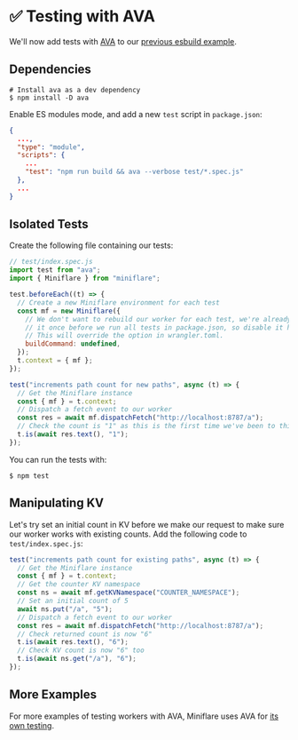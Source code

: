 # ✅ Testing with AVA

We'll now add tests with [AVA](https://github.com/avajs/ava) to our
[previous esbuild example](./esbuild.html).

## Dependencies

```shell
# Install ava as a dev dependency
$ npm install -D ava
```

Enable ES modules mode, and add a new `test` script in `package.json`:

```json
{
  ...,
  "type": "module",
  "scripts": {
    ...
    "test": "npm run build && ava --verbose test/*.spec.js"
  },
  ...
}
```

## Isolated Tests

Create the following file containing our tests:

```js
// test/index.spec.js
import test from "ava";
import { Miniflare } from "miniflare";

test.beforeEach((t) => {
  // Create a new Miniflare environment for each test
  const mf = new Miniflare({
    // We don't want to rebuild our worker for each test, we're already doing
    // it once before we run all tests in package.json, so disable it here.
    // This will override the option in wrangler.toml.
    buildCommand: undefined,
  });
  t.context = { mf };
});

test("increments path count for new paths", async (t) => {
  // Get the Miniflare instance
  const { mf } = t.context;
  // Dispatch a fetch event to our worker
  const res = await mf.dispatchFetch("http://localhost:8787/a");
  // Check the count is "1" as this is the first time we've been to this path
  t.is(await res.text(), "1");
});
```

You can run the tests with:

```shell
$ npm test
```

## Manipulating KV

Let's try set an initial count in KV before we make our request to make sure our
worker works with existing counts. Add the following code to
`test/index.spec.js`:

```js
test("increments path count for existing paths", async (t) => {
  // Get the Miniflare instance
  const { mf } = t.context;
  // Get the counter KV namespace
  const ns = await mf.getKVNamespace("COUNTER_NAMESPACE");
  // Set an initial count of 5
  await ns.put("/a", "5");
  // Dispatch a fetch event to our worker
  const res = await mf.dispatchFetch("http://localhost:8787/a");
  // Check returned count is now "6"
  t.is(await res.text(), "6");
  // Check KV count is now "6" too
  t.is(await ns.get("/a"), "6");
});
```

## More Examples

For more examples of testing workers with AVA, Miniflare uses AVA for
[its own testing](https://github.com/cloudflare/miniflare/tree/master/test/).
